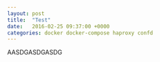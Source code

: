 ```yaml
---
layout: post
title:  "Test"
date:   2016-02-25 09:37:00 +0000
categories: docker docker-compose haproxy confd
---
```


AASDGASDGASDG
